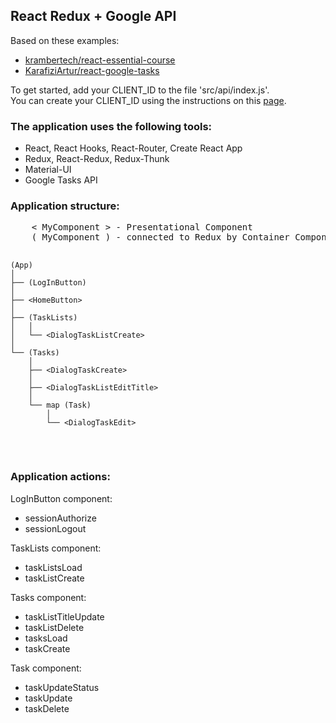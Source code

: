 <h2>React Redux + Google API</h2>
<p>
  Based on these examples:
  <ul>
    <li>
      <a href="https://github.com/krambertech/react-essential-course/tree/master/06-real-world" target="_blank">krambertech/react-essential-course</a>
    </li>
    <li>
      <a href="https://github.com/KarafiziArtur/react-google-tasks" target="_blank">KarafiziArtur/react-google-tasks</a>
    </li>
  </ul>
</p>
<p>
  To get started, add your CLIENT_ID to the file 'src/api/index.js'. <br />
  You can create your CLIENT_ID using the instructions on this <a href="https://developers.google.com/tasks/quickstart/js">page</a>.
</p>
<p>
  <h3>The application uses the following tools:</h3>
  <ul>
    <li>
      React, React Hooks, React-Router, Create React App
    </li>
    <li>
      Redux, React-Redux, Redux-Thunk
    </li>
    <li>
      Material-UI
    </li>
    <li>
      Google Tasks API
    </li>
  </ul>
</p>
<p>
  <h3>Application structure:</h3>
  <pre>
    < MyComponent > - Presentational Component
    ( MyComponent ) - connected to Redux by Container Component

    (App)
    │
    ├── (LogInButton)
    │
    ├── <HomeButton>
    │
    ├── (TaskLists)
    │   │
    │   └── <DialogTaskListCreate>
    │
    └── (Tasks)
        │
        ├── <DialogTaskCreate>
        │
        ├── <DialogTaskListEditTitle>
        │
        └── map (Task)
            │
            └── <DialogTaskEdit>
  </pre>
</p>
<p>
  <h3>Application actions:</h3>

  LogInButton component:
  <ul>
    <li>sessionAuthorize</li>
    <li>sessionLogout</li>
  </ul>

  TaskLists component:
  <ul>
    <li>taskListsLoad</li>
    <li>taskListCreate</li>
  </ul>

  Tasks component:
  <ul>
    <li>taskListTitleUpdate</li>
    <li>taskListDelete</li>
    <li>tasksLoad</li>
    <li>taskCreate</li>
  </ul>

  Task component:
  <ul>
    <li>taskUpdateStatus</li>
    <li>taskUpdate</li>
    <li>taskDelete</li>
  </ul>
</p>